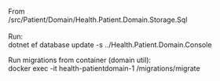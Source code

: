 From\
 /src/Patient/Domain/Health.Patient.Domain.Storage.Sql\
\
Run:\
dotnet ef database update -s ../Health.Patient.Domain.Console

Run migrations from container (domain util):\
docker exec -it health-patientdomain-1 /migrations/migrate